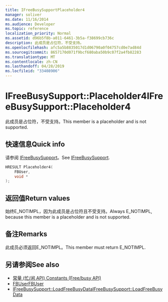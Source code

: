 ```yaml
---
title: IFreeBusySupportPlaceholder4
manager: soliver
ms.date: 11/16/2014
ms.audience: Developer
ms.topic: reference
localization_priority: Normal
ms.assetid: d96b5f8b-a011-6461-3b5a-f38699cb736c
description: 此成员是占位符，不受支持。
ms.openlocfilehash: afc5a5b8835017d1d06790a0f04757cd0e7ad84d
ms.sourcegitcommit: 8657170d071f9bcf680aba50b9c07f2a4fb82283
ms.translationtype: MT
ms.contentlocale: zh-CN
ms.lasthandoff: 04/28/2019
ms.locfileid: "33408906"
---
```

# <a name="ifreebusysupportplaceholder4"></a><span data-ttu-id="8ab93-103">IFreeBusySupport::Placeholder4</span><span class="sxs-lookup"><span data-stu-id="8ab93-103">IFreeBusySupport::Placeholder4</span></span>

<span data-ttu-id="8ab93-104">此成员是占位符，不受支持。</span><span class="sxs-lookup"><span data-stu-id="8ab93-104">This member is a placeholder and is not supported.</span></span>
  
## <a name="quick-info"></a><span data-ttu-id="8ab93-105">快速信息</span><span class="sxs-lookup"><span data-stu-id="8ab93-105">Quick info</span></span>

<span data-ttu-id="8ab93-106">请参阅 [IFreeBusySupport](ifreebusysupport.md)。</span><span class="sxs-lookup"><span data-stu-id="8ab93-106">See [IFreeBusySupport](ifreebusysupport.md).</span></span>
  
```cpp
HRESULT Placeholder4( 
    FBUser, 
    void * 
);

```

## <a name="return-values"></a><span data-ttu-id="8ab93-107">返回值</span><span class="sxs-lookup"><span data-stu-id="8ab93-107">Return values</span></span>

<span data-ttu-id="8ab93-108">始终E_NOTIMPL，因为此成员是占位符且不受支持。</span><span class="sxs-lookup"><span data-stu-id="8ab93-108">Always E_NOTIMPL, because this member is a placeholder and is not supported.</span></span>
  
## <a name="remarks"></a><span data-ttu-id="8ab93-109">备注</span><span class="sxs-lookup"><span data-stu-id="8ab93-109">Remarks</span></span>

<span data-ttu-id="8ab93-110">此成员必须返回E_NOTIMPL。</span><span class="sxs-lookup"><span data-stu-id="8ab93-110">This member must return E_NOTIMPL.</span></span>
  
## <a name="see-also"></a><span data-ttu-id="8ab93-111">另请参阅</span><span class="sxs-lookup"><span data-stu-id="8ab93-111">See also</span></span>

- [<span data-ttu-id="8ab93-112">常量 (忙/闲 API) </span><span class="sxs-lookup"><span data-stu-id="8ab93-112">Constants (Free/busy API)</span></span>](constants-free-busy-api.md)
- [<span data-ttu-id="8ab93-113">FBUser</span><span class="sxs-lookup"><span data-stu-id="8ab93-113">FBUser</span></span>](fbuser.md) 
- [<span data-ttu-id="8ab93-114">IFreeBusySupport::LoadFreeBusyData</span><span class="sxs-lookup"><span data-stu-id="8ab93-114">IFreeBusySupport::LoadFreeBusyData</span></span>](ifreebusysupport-loadfreebusydata.md)

